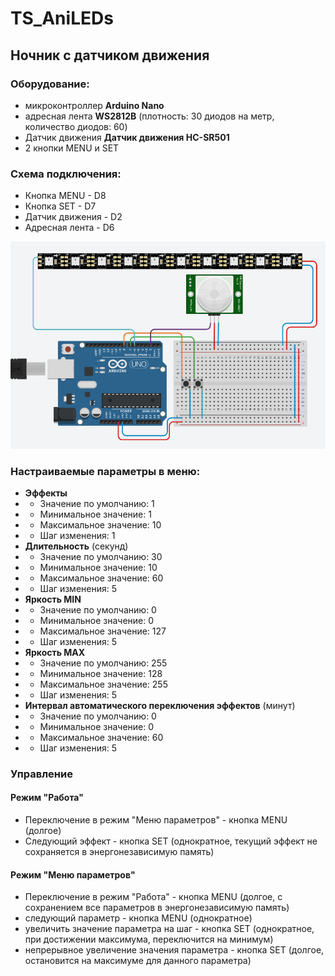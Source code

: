 # TS_AniLEDs

## Ночник с датчиком движения

### Оборудование:
- микроконтроллер **Arduino Nano**
- адресная лента **WS2812B** (плотность: 30 диодов на метр, количество диодов: 60)
- Датчик движения **Датчик движения HC-SR501**
- 2 кнопки MENU и SET
  
### Схема подключения:

- Кнопка MENU     - D8
- Кнопка SET      - D7
- Датчик движения - D2
- Адресная лента  - D6

![alt text](https://github.com/TukhvatullinTR/ts_anileds/blob/main/%D0%A1%D1%85%D0%B5%D0%BC%D0%B0%20%D0%BF%D0%BE%D0%B4%D0%BA%D0%BB%D1%8E%D1%87%D0%B5%D0%BD%D0%B8%D1%8F.png?raw=true)

### Настраиваемые параметры в меню:
  - **Эффекты**
  - - Значение по умолчанию: 1
  - - Минимальное значение: 1
  - - Максимальное значение: 10
  - - Шаг изменения: 1
  - **Длительность** (секунд)
  - - Значение по умолчанию: 30
  - - Минимальное значение: 10
  - - Максимальное значение: 60
  - - Шаг изменения: 5
  - **Яркость MIN**
  - - Значение по умолчанию: 0
  - - Минимальное значение: 0
  - - Максимальное значение: 127
  - - Шаг изменения: 5
  - **Яркость MAX**
  - - Значение по умолчанию: 255
  - - Минимальное значение: 128
  - - Максимальное значение: 255
  - - Шаг изменения: 5
  - **Интервал автоматического переключения эффектов** (минут)
  - - Значение по умолчанию: 0
  - - Минимальное значение: 0
  - - Максимальное значение: 60
  - - Шаг изменения: 5

### Управление

#### Режим "Работа"
- Переключение в режим "Меню параметров" - кнопка MENU (долгое)
- Следующий эффект - кнопка SET (однократное, текущий эффект не сохраняется в энергонезависимую память)

#### Режим "Меню параметров"
- Переключение в режим "Работа" - кнопка MENU (долгое, с сохранением все параметров в энергонезависимую память)
- следующий параметр - кнопка MENU (однократное)
- увеличить значение параметра на шаг - кнопка SET (однократное, при достижении максимума, переключится на минимум)
- непрерывное увеличение значения параметра - кнопка SET (долгое, остановится на максимуме для данного параметра)
